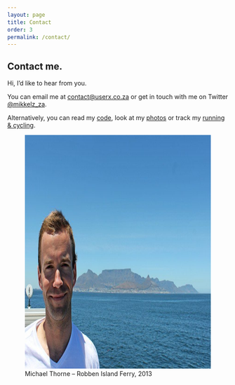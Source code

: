 ```yaml
---
layout: page
title: Contact
order: 3
permalink: /contact/
---
```


## Contact me.

Hi, I’d like to hear from you.

You can email me at [contact@userx.co.za](contact@userx.co.za) or get in touch with me on Twitter [@mikkelz_za](https://twitter.com/@mikkelz_za).

Alternatively, you can read my [code](https://github.com/michaelthorne), look at my [photos](https://instagram.com/mikkelz_za)
or track my [running & cycling](https://www.strava.com/athletes/1328198).

<figure>
    <img src="/assets/images/general/michael-thorne-robben-island-ferry-2013-800x533.jpg" width="800" height="533" alt="Michael Thorne – Robben Island Ferry, 2013" />
    <figcaption>Michael Thorne – Robben Island Ferry, 2013</figcaption>
</figure>
